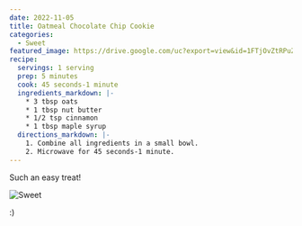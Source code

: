 ```yaml
---
date: 2022-11-05
title: Oatmeal Chocolate Chip Cookie
categories:
  - Sweet
featured_image: https://drive.google.com/uc?export=view&id=1FTjOvZtRPuZAnzR_C3KRBLRGep1deHa1
recipe:
  servings: 1 serving
  prep: 5 minutes
  cook: 45 seconds-1 minute
  ingredients_markdown: |-
    * 3 tbsp oats
    * 1 tbsp nut butter
    * 1/2 tsp cinnamon
    * 1 tbsp maple syrup
  directions_markdown: |-
    1. Combine all ingredients in a small bowl.
    2. Microwave for 45 seconds-1 minute.
---
```


Such an easy treat!

![Sweet](https://drive.google.com/uc?export=view&id=1ltZOPCquFEwDOjAHeNDDUC7R22q5GUEr)

:)
